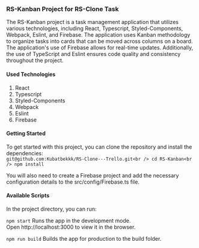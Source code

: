 ### RS-Kanban Project for RS-Clone Task
The RS-Kanban project is a task management application that utilizes various technologies, including React, Typescript, Styled-Components, Webpack, Eslint, and Firebase. The application uses Kanban methodology to organize tasks into cards that can be moved across columns on a board.
The application's use of Firebase allows for real-time updates.
Additionally, the use of TypeScript and Eslint ensures code quality and consistency throughout the project.

#### Used Technologies

1. React
2. Typescript
3. Styled-Components
4. Webpack
5. Eslint
6. Firebase

#### Getting Started
To get started with this project, you can clone the repository and install the dependencies:<br />
`git@github.com:Kubatbekkk/RS-Clone---Trello.git<br />
cd RS-Kanban<br />
npm install`

You will also need to create a Firebase project and add the necessary configuration details to the src/config/Firebase.ts file.

#### Available Scripts

In the project directory, you can run:

`npm start`
Runs the app in the development mode.<br />
Open http://localhost:3000 to view it in the browser.

`npm run build`
Builds the app for production to the build folder.

